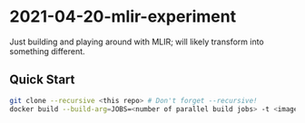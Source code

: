 # 2021-04-20-mlir-experiment
Just building and playing around with MLIR; will likely transform into something different.

## Quick Start

```sh
git clone --recursive <this repo> # Don't forget --recursive!
docker build --build-arg=JOBS=<number of parallel build jobs> -t <image name> .
```
